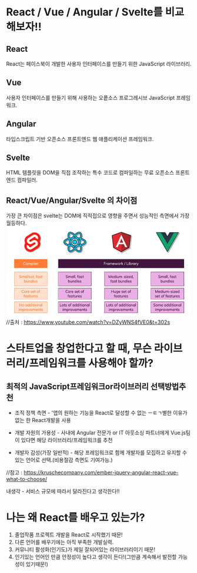 # React / Vue / Angular / Svelte를 비교해보자!!

## React

React는 페이스북이 개발한 사용자 인터페이스를 만들기 위한 JavaScript 라이브러리.

## Vue

사용자 인터페이스를 만들기 위해 사용하는 오픝소스 프로그레시브 JavaScript 프레임워크.

## Angular

타입스크립트 기반 오픈소스 프론트엔드 웹 애플리케이션 프레임워크.

## Svelte

HTML 템플릿을 DOM을 직접 조작하는 특수 코드로 컴파일하는 무료 오픈소스 프론트엔드 컴파일러.

## React/Vue/Angular/Svelte 의 차이점

가장 큰 차이점은 svelte는 DOM에 직적접으로 영향을 주면서 성능적인 측면에서 가장 월등하다.
![차이점](./image/%EC%8A%A4%ED%81%AC%EB%A6%B0%EC%83%B7%202022-11-03%20%EC%98%A4%EC%A0%84%2012.56.06.png)
//출처 : https://www.youtube.com/watch?v=DZyWNS4fVE0&t=302s

# 스타트업을 창업한다고 할 때, 무슨 라이브러리/프레임워크를 사용해야 할까?

## 최적의 JavaScript프레임워크or라이브러리 선택방법추천

-   조직 정책 측면 - '앱의 원하는 기능을 React로 달성할 수 없는 ㅡㅌㄱ별한 이유가 없는 한 React개발을 사용
-   개발 자원의 가용성 - 사내에 Angular 전문가 or IT 아웃소싱 파트너에게 Vue.js팀이 있다면 해당 라이브러리/프레임워크를 추천

-   개발자 감성(가장 일반적) - 해당 프레임워크로 함께 개발자를 모집하고 유지할 수 있는 언어로 선택.(비용절감 측면도 기여가능.)

//참고 : https://kruschecompany.com/ember-jquery-angular-react-vue-what-to-choose/

내생각 - 서비스 규모에 따라서 달라진다고 생각한다!!

# 나는 왜 React를 배우고 있는가?

1. 졸업작품 프로젝트 개발을 React로 시작했기 때문!
2. 다른 언어를 배우기에는 아직 부족한 개발실력.
3. 커뮤니티 활성화(인기도)가 제일 잘되어있는 라이브러리이기 때문!
4. 인기있는 언어인 만큼 안정성이 높다고 생각이 든다!(그만큼 계속해서 발전할 가능성이 있기때문!)
